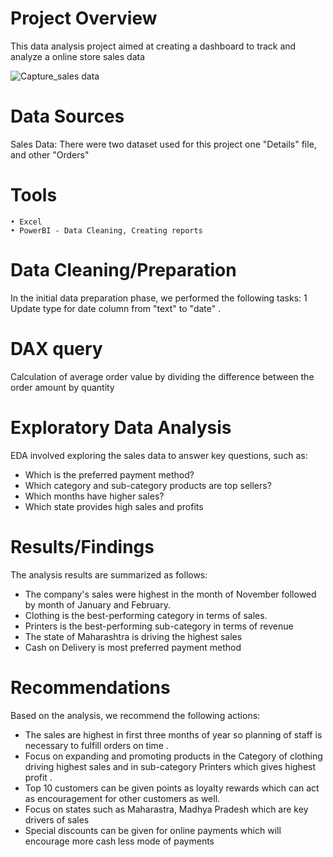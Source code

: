 # Project Overview
This data analysis project aimed at creating a dashboard to track and analyze a online store sales data 

![Capture_sales data](https://github.com/Mona-Bhagat/dashboard-tracking-online-sales-/assets/148805047/6512e22b-b754-4b00-bad3-54920ad3de66)

# Data Sources
Sales Data: There were two dataset used for this project one "Details" file, and other "Orders"

# Tools
	• Excel 
	• PowerBI - Data Cleaning, Creating reports

# Data Cleaning/Preparation
In the initial data preparation phase, we performed the following tasks:
	1 Update type for date column from "text" to "date" .
	
  
# DAX query
Calculation of average order value by dividing the difference between the order amount by quantity 

# Exploratory Data Analysis
EDA involved exploring the sales data to answer key questions, such as:
* Which is the preferred payment method?
* Which category and sub-category products are top sellers?
* Which months have higher sales?
* Which state provides high sales and profits


# Results/Findings
The analysis results are summarized as follows:
* The company's sales were highest in the month of November followed by month of January and February.
* Clothing is the best-performing category in terms of sales.
* Printers is the best-performing sub-category in terms of revenue
* The state of Maharashtra is driving the highest sales
* Cash on Delivery is most preferred payment method 
	 
# Recommendations
Based on the analysis, we recommend the following actions:
* The sales are highest in first three months of year so planning of staff is necessary to fulfill orders on time .
* Focus on expanding and promoting products in the Category of clothing driving highest sales and in sub-category Printers which gives highest profit .
* Top 10 customers can be given points as loyalty rewards which can act as encouragement for other customers as well. 
* Focus on states such as Maharastra, Madhya Pradesh which are key drivers of sales
* Special discounts can be given for online payments which will encourage more cash less mode of payments
